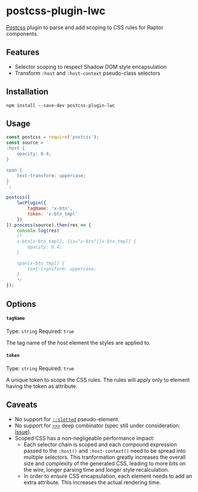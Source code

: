 # postcss-plugin-lwc

[Postcss](https://github.com/postcss/postcss) plugin to parse and add scoping to CSS rules for Raptor components.

## Features

* Selector scoping to respect Shadow DOM style encapsulation
* Transform `:host` and `:host-context` pseudo-class selectors

## Installation

```
npm install --save-dev postcss-plugin-lwc
```

## Usage

```js
const postcss = require('postcss');
const source = `
:host {
    opacity: 0.4;
}

span {
    text-transform: uppercase;
}
`;

postcss([
    lwcPlugin({
        tagName: 'x-btn',
        token: 'x-btn_tmpl'
    })
]).process(source).then(res => {
    console.log(res)
    /*
    x-btn[x-btn_tmpl], [is="x-btn"][x-btn_tmpl] {
        opacity: 0.4;
    }

    span[x-btn_tmpl] {
        text-transform: uppercase;
    }
    */
});
```

## Options

#### `tagName`

Type: `string`
Required: `true`

The tag name of the host element the styles are applied to.

#### `token`

Type: `string`
Required: `true`

A unique token to scope the CSS rules. The rules will apply only to element having the token as attribute.


## Caveats

* No support for [`::slotted`](https://drafts.csswg.org/css-scoping/#slotted-pseudo) pseudo-element.
* No support for [`>>>`](https://drafts.csswg.org/css-scoping/#deep-combinator) deep combinator (spec still under consideration: [issue](https://github.com/w3c/webcomponents/issues/78)).
* Scoped CSS has a non-negligeable performance impact:
    * Each selector chain is scoped and each compound expression passed to the `:host()` and `:host-context()` need to be spread into multiple selectors. This tranformation greatly increases the overall size and complexity of the generated CSS, leading to more bits on the wire, longer parsing time and longer style recalculation.
    * In order to ensure CSS encapsulation, each element needs to add an extra attribute. This increases the actual rendering time.
